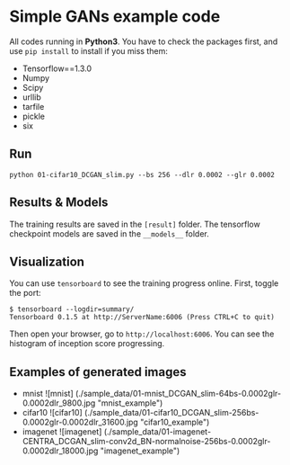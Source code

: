 # Simple GANs example code

All codes running in __Python3__.
You have to check the packages first, and use `pip install` to install if you miss them:

* Tensorflow==1.3.0
* Numpy
* Scipy
* urllib
* tarfile
* pickle
* six


## Run
```
python 01-cifar10_DCGAN_slim.py --bs 256 --dlr 0.0002 --glr 0.0002
```

## Results & Models

The training results are saved in the `[result]` folder.
The tensorflow checkpoint models are saved in the `__models__` folder.

## Visualization 

You can use `tensorboard` to see the training progress online.
First, toggle the port:
```
$ tensorboard --logdir=summary/
Tensorboard 0.1.5 at http://ServerName:6006 (Press CTRL+C to quit)
```

Then open your browser, go to `http://localhost:6006`. You can see the histogram of inception score progressing.

## Examples of generated images
* mnist
![mnist] (./sample_data/01-mnist_DCGAN_slim-64bs-0.0002glr-0.0002dlr_9800.jpg "mnist_example")
* cifar10
![cifar10] (./sample_data/01-cifar10_DCGAN_slim-256bs-0.0002glr-0.0002dlr_31600.jpg "cifar10_example")
* imagenet
![imagenet] (./sample_data/01-imagenet-CENTRA_DCGAN_slim-conv2d_BN-normalnoise-256bs-0.0002glr-0.0002dlr_18000.jpg "imagenet_example")
